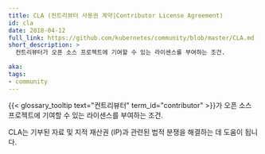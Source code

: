 ```yaml
---
title: CLA (컨트리뷰터 사용권 계약|Contributor License Agreement)
id: cla
date: 2018-04-12
full_link: https://github.com/kubernetes/community/blob/master/CLA.md
short_description: >
  컨트리뷰터가 오픈 소스 프로젝트에 기여할 수 있는 라이센스를 부여하는 조건.

aka:
tags:
- community
---
```

 {{< glossary_tooltip text="컨트리뷰터" term_id="contributor" >}}가 오픈 소스 프로젝트에 기여할 수 있는 라이센스를 부여하는 조건.

<!--more-->

CLA는 기부된 자료 및 지적 재산권 (IP)과 관련된 법적 분쟁을 해결하는 데 도움이 됩니다.
